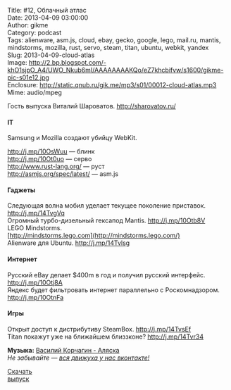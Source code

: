 Title: #12, Облачный атлас  
Date: 2013-04-09 03:00:00  
Author: gikme  
Category: podcast  
Tags: alienware, asm.js, cloud, ebay, gecko, google, lego, mail.ru, mantis, mindstorms, mozilla, rust, servo, steam, titan, ubuntu, webkit, yandex  
Slug: 2013-04-09-cloud-atlas  
Image: http://2.bp.blogspot.com/-khO1sjpO_A4/UWO_Nkub6mI/AAAAAAAAKQo/eZ7khcbifvw/s1600/gikme-pic-s01e12.jpg  
Enclosure: http://static.qnub.ru/gik.me/mp3/s01/00012-cloud-atlas.mp3  
Mime: audio/mpeg

Гость выпуска Виталий Шароватов. <http://sharovatov.ru/>

#### IT

Samsung и Mozilla создают убийцу WebKit.

<http://j.mp/10OsWuu> — блинк  
<http://j.mp/10Ot0uo> — серво  
<http://www.rust-lang.org/> — руст  
<http://asmjs.org/spec/latest/> — asm.js

#### Гаджеты

Следующая волна мобил уделает текущее поколение приставок.  
<http://j.mp/14TvgVq>  
Огромный турбо-дизельный гексапод Mantis. <http://j.mp/10Otb8V>  
LEGO Mindstorms.  
[http://mindstorms.lego.com](http://mindstorms.lego.com/)  
Alienware для Ubuntu. <http://j.mp/14Tvlsg>

#### Интернет

Русский eBay делает \$400m в год и получил русский интерфейс.  
<http://j.mp/10Otj8A>  
Яндекс будет фильтровать интернет параллельно с Роскомнадзором.  
<http://j.mp/10OtnFa>

#### Игры

Открыт доступ к дистрибутиву SteamBox. <http://j.mp/14TvsEf>  
Titan покажут уже на ближайшем близзконе? <http://j.mp/14Tvr34>

**Музыка:** [Василий Корчагин - Аляска](http://vk.com/bacc3)  
*Не забывайте — [вся движуха у нас вконтакте!](http://vk.com/gikme)*

[Скачать  
выпуск](http://static.qnub.ru/gik.me/mp3/s01/00012-cloud-atlas.mp3)

